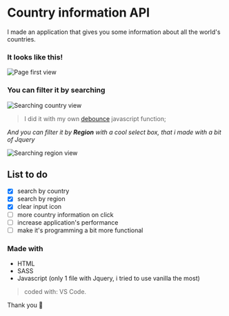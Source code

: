 # Country information API

I made an application that gives you some information about all the world's countries.

### It looks like this!

![Page first view](https://imgur.com/HPVgoxX.png)

### You can filter it by **searching**

![Searching country view](https://imgur.com/lg9HTS3.png)
> I did it with my own [debounce](https://www.geeksforgeeks.org/debouncing-in-javascript/) javascript function;

*And you can filter it by **Region** with a cool select box, that i made with a bit of Jquery*

![Searching region view](https://imgur.com/UgSB5BK.png)

## List to do

- [x] search by country
- [x] search by region
- [x] clear input icon
- [ ] more country information on click
- [ ] increase application's performance
- [ ] make it's programming a bit more functional

### Made with

* HTML
* SASS
* Javascript (only 1 file with Jquery, i tried to use vanilla the most)

> coded with: VS Code.

Thank you 👋